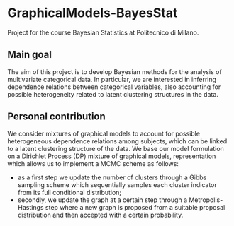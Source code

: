 # GraphicalModels-BayesStat
Project for the course Bayesian Statistics at Politecnico di Milano.

## Main goal
The aim of this project is to develop Bayesian methods for the analysis of multivariate categorical data. In particular, we are interested in inferring dependence relations between categorical variables, also accounting for possible heterogeneity related to latent clustering structures in the data.

## Personal contribution
We consider mixtures of graphical models to account for possible heterogeneous dependence relations among subjects, which can be linked to a latent clustering structure of the data. We base our model formulation on a Dirichlet Process (DP) mixture of graphical models, representation which allows us to implement a MCMC scheme as follows:

- as a first step we update the number of clusters through a Gibbs sampling scheme which sequentially samples
each cluster indicator from its full conditional distribution;
- secondly, we update the graph at a certain step through a Metropolis-Hastings step where a new graph is proposed from a suitable proposal distribution and then accepted with a certain probability.

